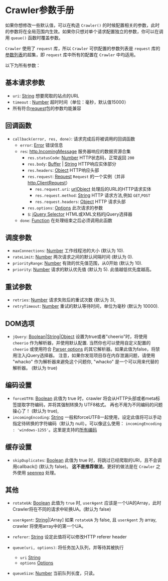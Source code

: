 # Crawler参数手册

如果你想修改一些默认值，可以在构造 `Crawler()` 的时候配置相关的参数，此时的参数将在全局范围内生效。如果你只想对单个请求配置独立的参数，你可以在调用 `queue()` 函数时覆盖参数。

`Crawler` 使用了 `request` 库，所以 `Crawler` 可供配置的参数列表是 `request` 库的[参数列表](https://github.com/request/request#requestoptions-callback)的超集，即 `request` 库中所有的配置在 `Crawler` 中均适用。

以下为所有参数：

## 基本请求参数

 * `uri`: [String](https://developer.mozilla.org/en-US/docs/Web/JavaScript/Data_structures#String_type) 想要爬取的站点的URL
 * `timeout` : [Number](https://developer.mozilla.org/en-US/docs/Web/JavaScript/Data_structures#Number_type) 超时时间（单位：毫秒，默认值15000）
 * 所有符合[request](https://github.com/request/request#requestoptions-callback)包的参数均能兼容

## 回调函数

 * `callback(error, res, done)`: 请求完成后将被调用的回调函数
     * `error`: [Error](https://nodejs.org/api/errors.html) 错误信息
     * `res`: [http.IncomingMessage](https://nodejs.org/api/http.html#http_class_http_incomingmessage) 服务器响应的数据资源合集
         * `res.statusCode`: [Number](https://developer.mozilla.org/en-US/docs/Web/JavaScript/Data_structures#Number_type) HTTP状态码，正常返回 `200`
         * `res.body`: [Buffer](https://nodejs.org/api/buffer.html) | [String](https://developer.mozilla.org/en-US/docs/Web/JavaScript/Data_structures#String_type) HTTP响应实体部分
         * `res.headers`: [Object](https://developer.mozilla.org/en-US/docs/Web/JavaScript/Reference/Global_Objects/Object) HTTP响应头部
         * `res.request`: [Request](https://github.com/request/request)  `Request` 的一个实例（并非 [http.ClientRequest](https://nodejs.org/api/http.html#http_class_http_clientrequest)） 
             * `res.request.uri`: [urlObject](https://nodejs.org/api/url.html#url_url_strings_and_url_objects) 处理后的URL的HTTP请求实体
             * `res.request.method`: [String](https://developer.mozilla.org/en-US/docs/Web/JavaScript/Data_structures#String_type) HTTP 请求方法,例如 `GET`,`POST`
             * `res.request.headers`: [Object](https://developer.mozilla.org/en-US/docs/Web/JavaScript/Reference/Global_Objects/Object) HTTP 请求头部
         * `res.options`: [Options](#options-reference) 此次请求的参数
         * `$`: [jQuery Selector](https://api.jquery.com/category/selectors/) HTML或XML文档的jQuery选择器
     * `done`: [Function](https://developer.mozilla.org/en-US/docs/Web/JavaScript/Reference/Global_Objects/Function) 在处理结束之后必须调用此函数

## 调度参数

 * `maxConnections`: [Number](https://developer.mozilla.org/en-US/docs/Web/JavaScript/Data_structures#Number_type) 工作线程池的大小 (默认为 10).
 * `rateLimit`: [Number](https://developer.mozilla.org/en-US/docs/Web/JavaScript/Data_structures#Number_type) 两次请求之间的默认间隔时间 (默认为 0).
 * `priorityRange`: [Number](https://developer.mozilla.org/en-US/docs/Web/JavaScript/Data_structures#Number_type) 有效的优先值范围，从0开始 (默认为 10).
 * `priority`: [Number](https://developer.mozilla.org/en-US/docs/Web/JavaScript/Data_structures#Number_type) 请求的默认优先值 (默认为 5). 此值越低优先度越高。

## 重试参数

 * `retries`: [Number](https://developer.mozilla.org/en-US/docs/Web/JavaScript/Data_structures#Number_type) 请求失败后的重试次数 (默认为 3),
 * `retryTimeout`: [Number](https://developer.mozilla.org/en-US/docs/Web/JavaScript/Data_structures#Number_type) 重试的默认等待时间，单位为毫秒 (默认为 10000).

## DOM选项

 * `jQuery`: [Boolean](https://developer.mozilla.org/en-US/docs/Web/JavaScript/Data_structures#Boolean_type)|[String](https://developer.mozilla.org/en-US/docs/Web/JavaScript/Data_structures#String_type)|[Object](https://developer.mozilla.org/en-US/docs/Web/JavaScript/Reference/Global_Objects/Object) 设置为true或者"cheerio"时，将使用 `cheerio` 作为解析器，并使用默认配置. 当然你也可以使用自定义配置的 `cheerio` 或使用符合 [Parser options](https://github.com/fb55/htmlparser2/wiki/Parser-options) 的其它解析器。如果此值为false，将禁用注入jQuery选择器。 注意，如果你发现项目存在内存泄漏问题，请使用 "whacko" 作为解析器来避免这个问题你,  "whacko" 是一个可以用来代替的解析器。 (默认为 true)

## 编码设置

 * `forceUTF8`: [Boolean](https://developer.mozilla.org/en-US/docs/Web/JavaScript/Data_structures#Boolean_type) 此值为 true 时，crawler 将会从HTTP头部或者meta标签提取字符编码，并将其强制转换为 UTF8格式。 再也不用为不同编码的问题操心了！ (默认为 true),
 * `incomingEncoding`: [String](https://developer.mozilla.org/en-US/docs/Web/JavaScript/Data_structures#String_type) 一般和forceUTF8一起使用，设定此值将可以手动指定待转换的字符编码（默认为 null）。可以像这么使用： `incomingEncoding : 'windows-1255'`。这里是支持的[所有编码](https://github.com/ashtuchkin/iconv-lite/wiki/Supported-Encodings)

## 缓存设置

 * `skipDuplicates`: [Boolean](https://developer.mozilla.org/en-US/docs/Web/JavaScript/Data_structures#Boolean_type) 此值为 true 时，将跳过已经爬取的URI，且不会调用callback() (默认为 false)。 __这不是推荐做法__，更好的做法是在 `Crawler` 之外使用 [seenreq](https://github.com/mike442144/seenreq) 处理。

## 其他

 * `rotateUA`: [Boolean](https://developer.mozilla.org/en-US/docs/Web/JavaScript/Data_structures#Boolean_type) 此值为 `true` 时, `userAgent` 应该是一个UA的Array，此时Crawler将在不同的请求中轮换UA。(默认为 false) 

 * `userAgent`: [String](https://developer.mozilla.org/en-US/docs/Web/JavaScript/Data_structures#String_type)|[Array] 如果 `rotateUA` 为 false, 且 `userAgent` 为 array, crawler 将使用array中的第一个UA。

 * `referer`: [String](https://developer.mozilla.org/en-US/docs/Web/JavaScript/Data_structures#String_type) 设定此值将可以修改HTTP referer header

 * `queue(uri, options)`: 将任务加入队列，并等待其被执行
    * `uri` [String](https://developer.mozilla.org/en-US/docs/Web/JavaScript/Data_structures#String_type)
    * `options` [Options](#options-reference)

 * `queueSize`: [Number](https://developer.mozilla.org/en-US/docs/Web/JavaScript/Data_structures#Number_type) 当前队列长度，只读。